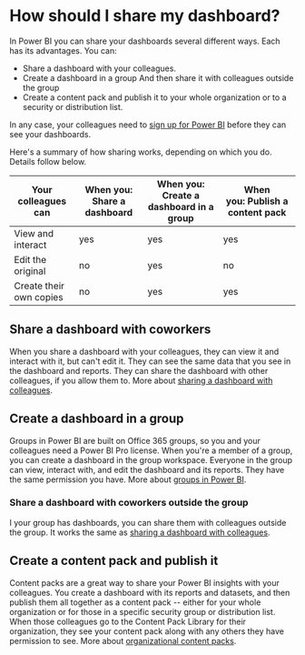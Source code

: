 ﻿<properties 
   pageTitle="How should I share my dashboard?"
   description="How should I share my dashboard?"
   services="powerbi" 
   documentationCenter="" 
   authors="mihart" 
   manager="mblythe" 
   editor=""
   tags=""/>
 
<tags
   ms.service="powerbi"
   ms.devlang="NA"
   ms.topic="article"
   ms.tgt_pltfrm="NA"
   ms.workload="powerbi"
   ms.date="10/16/2015"
   ms.author="mihart"/>

# How should I share my dashboard?  

In Power BI you can share your dashboards several different ways. Each has its advantages. You can:
-   Share a dashboard with your colleagues.
-   Create a dashboard in a group
    And then share it with colleagues outside the group
-   Create a content pack and publish it to your whole organization or to a security or distribution list.

In any case, your colleagues need to [sign up for Power BI](https://powerbi.microsoft.com/) before they can see your dashboards.

Here's a summary of how sharing works, depending on which you do. Details follow below. 

| Your colleagues can | When you: Share a dashboard | When you: Create a dashboard in a group| When you: Publish a content pack |
|---|---|---|---|
| View and interact | yes | yes | yes |                                                                                                                                                            
| Edit the original | no | yes | no |
| Create their own copies | no | yes | yes |                                                                                                                                

## Share a dashboard with coworkers  
When you share a dashboard with your colleagues, they can view it and interact with it, but can't edit it. They can see the same data that you see in the dashboard and reports. They can share the dashboard with other colleagues, if you allow them to. More about [sharing a dashboard with colleagues](powerbi-service-share-unshare-dashboard.md).

## Create a dashboard in a group  
Groups in Power BI are built on Office 365 groups, so you and your colleagues need a Power BI Pro license. When you're a member of a group, you can create a dashboard in the group workspace. Everyone in the group can view, interact with, and edit the dashboard and its reports. They have the same permission you have. More about [groups in Power BI](powerbi-service-groups.md).

### Share a dashboard with coworkers outside the group  
I your group has dashboards, you can share them with colleagues outside the group. It works the same as [sharing a dashboard with colleagues](powerbi-service-share-unshare-dashboard.md).

## Create a content pack and publish it  
Content packs are a great way to share your Power BI insights with your colleagues. You create a dashboard with its reports and datasets, and then publish them all together as a content pack -- either for your whole organization or for those in a specific security group or distribution list. When those colleagues go to the Content Pack Library for their organization, they see your content pack along with any others they have permission to see. More about [organizational content packs](powerbi-service-organizational-content-packs-introduction.md).  
